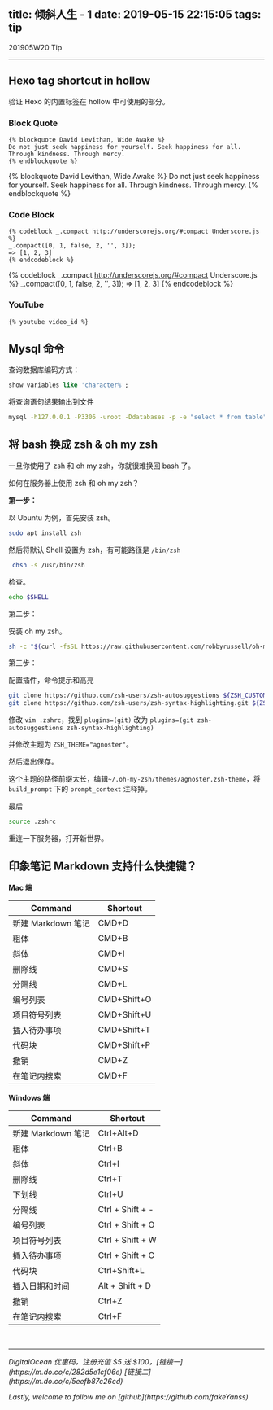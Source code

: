 title: 倾斜人生 - 1
date: 2019-05-15 22:15:05
tags: tip
---
201905W20 Tip
<!--more-->

---
## Hexo tag shortcut in hollow

验证 Hexo 的内置标签在 hollow 中可使用的部分。

### Block Quote

```
{% blockquote David Levithan, Wide Awake %}
Do not just seek happiness for yourself. Seek happiness for all. Through kindness. Through mercy.
{% endblockquote %}
```

{% blockquote David Levithan, Wide Awake %}
Do not just seek happiness for yourself. Seek happiness for all. Through kindness. Through mercy.
{% endblockquote %}

### Code Block
```
{% codeblock _.compact http://underscorejs.org/#compact Underscore.js %}
_.compact([0, 1, false, 2, '', 3]);
=> [1, 2, 3]
{% endcodeblock %}
```
{% codeblock _.compact http://underscorejs.org/#compact Underscore.js %}
_.compact([0, 1, false, 2, '', 3]);
=> [1, 2, 3]
{% endcodeblock %}

### YouTube
```
{% youtube video_id %}
```





## Mysql 命令
查询数据库编码方式：
```sql
show variables like 'character%';
```

将查询语句结果输出到文件
```sh
mysql -h127.0.0.1 -P3306 -uroot -Ddatabases -p -e "select * from table" > file
```

## 将 bash 换成 zsh & oh my zsh
一旦你使用了 zsh 和 oh my zsh，你就很难换回 bash 了。

如何在服务器上使用 zsh 和 oh my zsh？

**第一步：**

以 Ubuntu 为例，首先安装 zsh。
```sh
sudo apt install zsh
```

然后将默认 Shell 设置为 zsh，有可能路径是 `/bin/zsh`
```sh
 chsh -s /usr/bin/zsh
```

检查。
```sh
echo $SHELL
```

第二步：

安装 oh my zsh。
```sh
sh -c "$(curl -fsSL https://raw.githubusercontent.com/robbyrussell/oh-my-zsh/master/tools/install.sh)"
```

第三步：

配置插件，命令提示和高亮
```sh
git clone https://github.com/zsh-users/zsh-autosuggestions ${ZSH_CUSTOM:-~/.oh-my-zsh/custom}/plugins/zsh-autosuggestions
git clone https://github.com/zsh-users/zsh-syntax-highlighting.git ${ZSH_CUSTOM:-~/.oh-my-zsh/custom}/plugins/zsh-syntax-highlighting
```

修改 `vim .zshrc`，找到 `plugins=(git)` 改为 `plugins=(git zsh-autosuggestions zsh-syntax-highlighting)`

并修改主题为 `ZSH_THEME="agnoster"`。

然后退出保存。

这个主题的路径前缀太长，编辑`~/.oh-my-zsh/themes/agnoster.zsh-theme`，将 `build_prompt` 下的 `prompt_context` 注释掉。

最后
```sh
source .zshrc
```

重连一下服务器，打开新世界。

## 印象笔记 Markdown 支持什么快捷键？

**Mac 端**

| Command | Shortcut       |
| ------------------ | ----------- |
| 新建 Markdown 笔记 | CMD+D       |
| 粗体               | CMD+B       |
| 斜体               | CMD+I       |
| 删除线             | CMD+S       |
| 分隔线             | CMD+L       |
| 编号列表           | CMD+Shift+O |
| 项目符号列表       | CMD+Shift+U |
| 插入待办事项       | CMD+Shift+T |
| 代码块             | CMD+Shift+P |
| 撤销               | CMD+Z       |
| 在笔记内搜索       | CMD+F       |

**Windows 端**

| Command | Shortcut       |
| ------------------ | ---------------- |
| 新建 Markdown 笔记 | Ctrl+Alt+D       |
| 粗体               | Ctrl+B           |
| 斜体               | Ctrl+I           |
| 删除线             | Ctrl+T           |
| 下划线             | Ctrl+U           |
| 分隔线             | Ctrl + Shift + - |
| 编号列表           | Ctrl + Shift + O |
| 项目符号列表       | Ctrl + Shift + W |
| 插入待办事项       | Ctrl + Shift + C |
| 代码块             | Ctrl+Shift+L     |
| 插入日期和时间     | Alt + Shift + D  |
| 撤销               | Ctrl+Z           |
| 在笔记内搜索       | Ctrl+F           |



<br>

---

<p id="div-border-left-red"><i>DigitalOcean 优惠码，注册充值 $5 送 $100，[链接一](https://m.do.co/c/282d5e1cf06e) [链接二](https://m.do.co/c/5eefb87c26cd)</i></p>
<p id="div-border-left-red"><i>Lastly, welcome to follow me on [github](https://github.com/fakeYanss)</i></p>